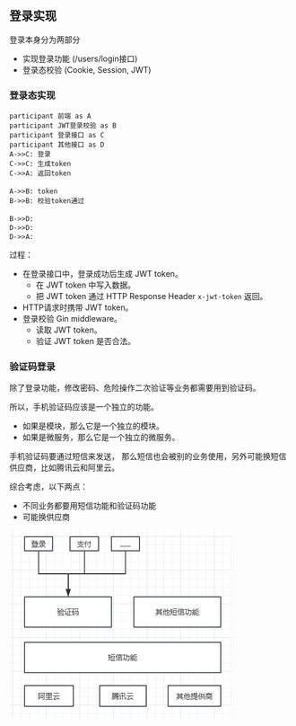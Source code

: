 ## 登录实现

登录本身分为两部分

- 实现登录功能 (/users/login接口)
- 登录态校验 (Cookie, Session, JWT)

### 登录态实现

```sequence
participant 前端 as A
participant JWT登录校验 as B
participant 登录接口 as C
participant 其他接口 as D
A->>C: 登录
C->>C: 生成token
C->>A: 返回token

A->>B: token
B->>B: 校验token通过

B->>D:
D->>D:
D->>A:
```



过程：

- 在登录接口中，登录成功后生成 JWT token。
  - 在 JWT token 中写入数据。
  - 把 JWT token 通过 HTTP Response Header `x-jwt-token` 返回。
- HTTP请求时携带 JWT token。
- 登录校验 Gin middleware。
  - 读取 JWT token。
  - 验证 JWT token 是否合法。

### 验证码登录

除了登录功能，修改密码、危险操作二次验证等业务都需要用到验证码。

所以，手机验证码应该是一个独立的功能。

- 如果是模块，那么它是一个独立的模块。
- 如果是微服务，那么它是一个独立的微服务。

手机验证码要通过短信来发送， 那么短信也会被别的业务使用，另外可能换短信供应商，比如腾讯云和阿里云。

综合考虑，以下两点：

- 不同业务都要用短信功能和验证码功能
- 可能换供应商

![短信功能设计](./resources/png/sms.png)
